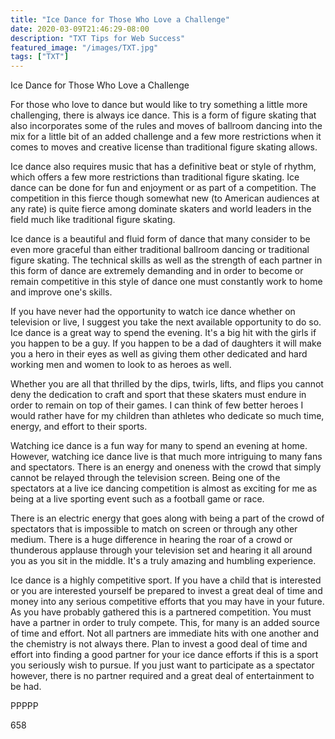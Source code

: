 ```yaml
---
title: "Ice Dance for Those Who Love a Challenge"
date: 2020-03-09T21:46:29-08:00
description: "TXT Tips for Web Success"
featured_image: "/images/TXT.jpg"
tags: ["TXT"]
---
```


Ice Dance for Those Who Love a Challenge

For those who love to dance but would like to try something a little more challenging, there is always ice dance. This is a form of figure skating that also incorporates some of the rules and moves of ballroom dancing into the mix for a little bit of an added challenge and a few more restrictions when it comes to moves and creative license than traditional figure skating allows. 

Ice dance also requires music that has a definitive beat or style of rhythm, which offers a few more restrictions than traditional figure skating. Ice dance can be done for fun and enjoyment or as part of a competition. The competition in this fierce though somewhat new (to American audiences at any rate) is quite fierce among dominate skaters and world leaders in the field much like traditional figure skating.

Ice dance is a beautiful and fluid form of dance that many consider to be even more graceful than either traditional ballroom dancing or traditional figure skating. The technical skills as well as the strength of each partner in this form of dance are extremely demanding and in order to become or remain competitive in this style of dance one must constantly work to home and improve one's skills.

If you have never had the opportunity to watch ice dance whether on television or live, I suggest you take the next available opportunity to do so. Ice dance is a great way to spend the evening. It's a big hit with the girls if you happen to be a guy. If you happen to be a dad of daughters it will make you a hero in their eyes as well as giving them other dedicated and hard working men and women to look to as heroes as well. 

Whether you are all that thrilled by the dips, twirls, lifts, and flips you cannot deny the dedication to craft and sport that these skaters must endure in order to remain on top of their games. I can think of few better heroes I would rather have for my children than athletes who dedicate so much time, energy, and effort to their sports. 

Watching ice dance is a fun way for many to spend an evening at home. However, watching ice dance live is that much more intriguing to many fans and spectators. There is an energy and oneness with the crowd that simply cannot be relayed through the television screen. Being one of the spectators at a live ice dancing competition is almost as exciting for me as being at a live sporting event such as a football game or race. 

There is an electric energy that goes along with being a part of the crowd of spectators that is impossible to match on screen or through any other medium. There is a huge difference in hearing the roar of a crowd or thunderous applause through your television set and hearing it all around you as you sit in the middle. It's a truly amazing and humbling experience.

Ice dance is a highly competitive sport. If you have a child that is interested or you are interested yourself be prepared to invest a great deal of time and money into any serious competitive efforts that you may have in your future. As you have probably gathered this is a partnered competition. You must have a partner in order to truly compete. This, for many is an added source of time and effort. Not all partners are immediate hits with one another and the chemistry is not always there. Plan to invest a good deal of time and effort into finding a good partner for your ice dance efforts if this is a sport you seriously wish to pursue. If you just want to participate as a spectator however, there is no partner required and a great deal of entertainment to be had.

PPPPP

658

